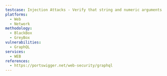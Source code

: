 ```yaml
---
testcase: Injection Attacks - Verify that string and numeric arguments are strongly typed and validated server-side, rejecting or sanitizing malicious payloads. Web (HTTP/HTTPS) service
platforms: 
  - Web
  - Network
methodology: 
  - BlackBox
  - GreyBox
vulnerabilities:
  - GraphQL
services:
  - WEB
references:
  - https://portswigger.net/web-security/graphql
---
```

